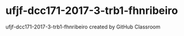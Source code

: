 # ufjf-dcc171-2017-3-trb1-fhnribeiro
ufjf-dcc171-2017-3-trb1-fhnribeiro created by GitHub Classroom

